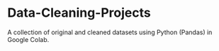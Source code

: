 # Data-Cleaning-Projects
A collection of original and cleaned datasets using Python (Pandas) in Google Colab.
